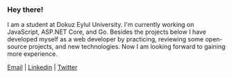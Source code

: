 ### Hey there!

I am a student at Dokuz Eylul University. I'm currently working on JavaScript, ASP.NET Core, and Go. Besides the projects below I have developed myself as a web developer by practicing, reviewing some open-source projects, and new technologies. Now I am looking forward to gaining more experience.

[Email](mailto:serhat.yuna@ceng.deu.edu.tr) | [Linkedin](https://www.linkedin.com/in/serhatyuna/) | [Twitter](https://twitter.com/serhatyuna)
